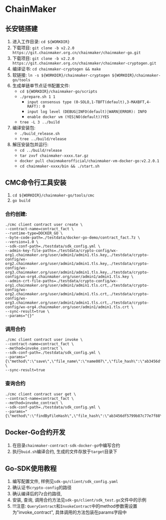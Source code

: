 # ChainMaker

## 长安链搭建
1. 进入工作目录: `cd ${WORKDIR}`
2. 下载项目: `git clone -b v2.2.0 https://git.chainmaker.org.cn/chainmaker/chainmaker-go.git`
3. 下载项目: `git clone -b v2.2.0 https://git.chainmaker.org.cn/chainmaker/chainmaker-cryptogen.git`
4. 编译证书: `cd chainmaker-cryptogen && make`
5. 软链接: `ln -s ${WORKDIR}/chainmaker-cryptogen ${WORKDIR}/chainmaker-go/tools`
6. 生成单链单节点证书配置文件:
   - `cd ${WORKDIR}/chainmaker-go/scripts`
   - `./prepare.sh 1 1`
     - `input consensus type (0-SOLO,1-TBFT(default),3-MAXBFT,4-RAFT): 0`
     - `input log level (DEBUG|INFO(default)|WARN|ERROR): INFO`
     - `enable docker vm (YES|NO(default))YES`
   - `tree -L 3 ../build`
7. 编译安装包:
   - `./build_release.sh`
   - `tree ../build/release`
8. 解压安装包并运行:
   - `cd ../build/release`
   - `tar zxvf chainmaker-xxxx.tar.gz`
   - `docker pull chainmakerofficial/chainmaker-vm-docker-go:v2.2.0.1`
   - `cd chainmaker-xxxx/bin && ./start.sh`

<!-- 8. 运行节点集群:
   - 启动: `./cluster_quick_start.sh normal`
   - 查看进程: `ps -ef|grep chainmaker | grep -v grep`
   - 查看端口:
     - (Linux)`netstat -lptn | grep 1230`
     - (macOS)`netstat -an | grep 1230` -->

## CMC命令行工具安装
1. `cd ${WORKDIR}/chainmaker-go/tools/cmc`
2. `go build`

### 合约创建:
```
./cmc client contract user create \
--contract-name=contract_fact \
--runtime-type=DOCKER_GO \
--byte-code-path=./testdata/docker-go-demo/contract_fact.7z \
--version=1.0 \
--sdk-conf-path=./testdata/sdk_config.yml \
--admin-key-file-paths=./testdata/crypto-config/wx-org1.chainmaker.org/user/admin1/admin1.tls.key,./testdata/crypto-config/wx-org2.chainmaker.org/user/admin1/admin1.tls.key,./testdata/crypto-config/wx-org3.chainmaker.org/user/admin1/admin1.tls.key,./testdata/crypto-config/wx-org4.chainmaker.org/user/admin1/admin1.tls.key \
--admin-crt-file-paths=./testdata/crypto-config/wx-org1.chainmaker.org/user/admin1/admin1.tls.crt,./testdata/crypto-config/wx-org2.chainmaker.org/user/admin1/admin1.tls.crt,./testdata/crypto-config/wx-org3.chainmaker.org/user/admin1/admin1.tls.crt,./testdata/crypto-config/wx-org4.chainmaker.org/user/admin1/admin1.tls.crt \
--sync-result=true \
--params="{}"
```
### 调用合约
```
./cmc client contract user invoke \
--contract-name=contract_fact \
--method=invoke_contract \
--sdk-conf-path=./testdata/sdk_config.yml \
--params="{\"method\":\"save\",\"file_name\":\"name007\",\"file_hash\":\"ab3456df5799b87c77e7f88\",\"time\":\"6543234\"}" \
--sync-result=true
```

### 查询合约
```
./cmc client contract user get \
--contract-name=contract_fact \
--method=invoke_contract \
--sdk-conf-path=./testdata/sdk_config.yml \
--params="{\"method\":\"findByFileHash\",\"file_hash\":\"ab3456df5799b87c77e7f88\"}"
```

## Docker-Go合约开发
1. 在目录`chainmaker-contract-sdk-docker-go`中编写合约
2. 执行`buid.sh`编译合约, 生成的文件存放于`target`目录下

## Go-SDK使用教程
1. 编写配置文件, 样例见`sdk-go/client/sdk_config.yaml`
2. 确认证书`crypto-config`的路径
3. 确认编译后的7z合约路径,
4. 安装, 查询, 调用合约方法见`sdk-go/client/sdk_test.go`文件中的示例
5. !!!注意: `QueryContract`和`InvokeContract`中的method参数需设置为"invoke_contract", 具体调用的方法包装在params字段中